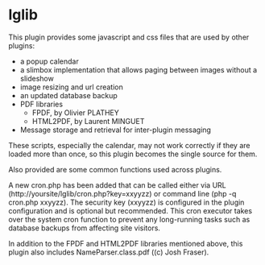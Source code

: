 lglib
=====

This plugin provides some javascript and css files that are used by other
plugins:

- a popup calendar
- a slimbox implementation that allows paging between images without a
    slideshow
- image resizing and url creation
- an updated database backup
- PDF libraries
  * FPDF, by Olivier PLATHEY
  * HTML2PDF, by Laurent MINGUET
- Message storage and retrieval for inter-plugin messaging

These scripts, especially the calendar, may not work correctly if they are
loaded more than once, so this plugin becomes the single source for them.

Also provided are some common functions used across plugins.

A new cron.php has been added that can be called either via URL
(http://yoursite/lglib/cron.php?key=xxyyzz) or command line
(php -q cron.php xxyyzz). The security key (xxyyzz) is configured in the
plugin configuration and is optional but recommended. This cron executor
takes over the system cron function to prevent any long-running tasks such
as database backups from affecting site visitors.

In addition to the FPDF and HTML2PDF libraries mentioned above, this
plugin also includes NameParser.class.pdf ((c) Josh Fraser).
